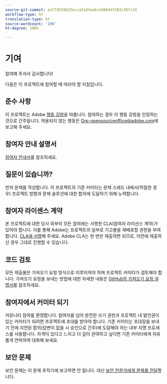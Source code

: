 ```yaml
---
source-git-commit: ea774529b25ecca51d3eabce9884df283c38fc24
workflow-type: ht
translation-type: ht
source-wordcount: '296'
ht-degree: 100%

---
```

# 기여

참여해 주셔서 감사합니다!

다음은 이 프로젝트에 참여할 때 따라야 할 지침입니다.

## 준수 사항

이 프로젝트는 Adobe [행동 강령](code-of-conduct.md)을 따릅니다. 참여하는 경우 이 행동 강령을 인정하는 것으로 간주됩니다. 허용되지 않는 행동은
[Grp-opensourceoffice@adobe.com](mailto:Grp-opensourceoffice@adobe.com)에 보고해 주세요.

## 참여자 안내 설명서

[참여자 안내서](https://docs.adobe.com/content/help/kr/contributor/contributor-guide/introduction.html)를 참조하세요.

## 질문이 있습니까?

먼저 문제를 작성합니다. 이 프로젝트의 기존 커미터는 문제 스레드 내에서(적절한 경우)
프로젝트 방향과 문제 솔루션에 대한 합의에 도달하기 위해 
노력합니다.

## 참여자 라이센스 계약

본 프로젝트에 대한 당사 외부의 모든 참여에는 서명한
CLA(참여자 라이선스 계약)가 있어야 합니다. 이를 통해 Adobe는 프로젝트의 일부로 기고물을 재배포할
권한을 부여합니다. [CLA에 서명](http://opensource.adobe.com/cla.html)해 주세요. Adobe CLA는 
한 번만 제출하면 되므로, 이전에 제출하신 경우 
그대로 진행할 수 있습니다.

## 코드 검토

모든 제출물은 가져오기 요청 방식으로 이루어져야 하며 
프로젝트 커미터가 검토해야 합니다. 가져오기 요청을 보내는 방법에 대한 자세한 내용은 
[GitHub의 가져오기 요청 설명서](https://help.github.com/kr/articles/about-pull-requests/)를 참조하세요.

<!--
Lastly, please follow the [pull request template](PULL_REQUEST_TEMPLATE.md) when
submitting a pull request!
-->

## 참여자에서 커미터 되기

커뮤니티 참여를 환영합니다. 참여자를 넘어 완전한 쓰기 권한과 
프로젝트 내 발언권이 있는 커미터가 되려면 
프로젝트에 초대를 받아야 합니다. 기존 커미터는 초대장을 보내기 전에 
지연된 합의(답변이 없을 시 승인으로 간주)에 도달해야 하는 
내부 지명 프로세스를 사용합니다. 자격이 있다고 느끼고 더 깊이 관여하고 싶다면 
기존 커미터에게 자유롭게 연락하여 대화해 보세요.

## 보안 문제

보안 문제는 이 문제 추적기에 보고하면 안 됩니다. 대신 [보안 전문가에게 문제를 전달](https://helpx.adobe.com/kr/security/alertus.html)합니다.
